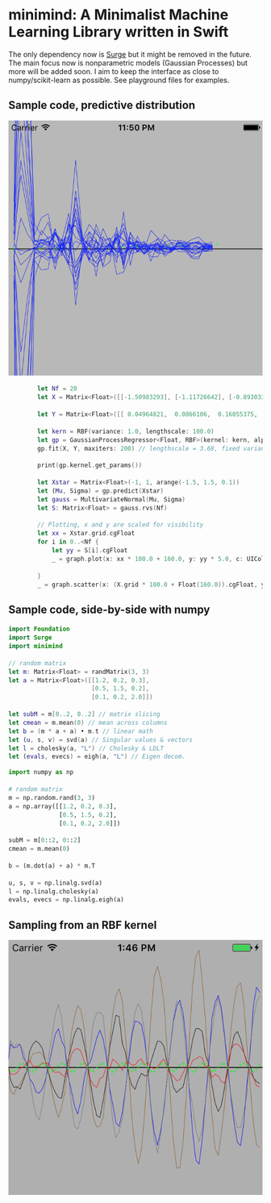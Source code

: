 # minimind: A Minimalist Machine Learning Library written in Swift

The only dependency now is [Surge](https://github.com/mattt/Surge) but it might be removed in the future. The main focus now is nonparametric models (Gaussian Processes) but more will be added soon. I aim to keep the interface as close to numpy/scikit-learn as possible. See playground files for examples.

## Sample code, predictive distribution
![Predictive](https://github.com/fqhuy/minimind/blob/master/doc/images/predictive.png)

```swift
        let Nf = 20
        let X = Matrix<Float>([[-1.50983293], [-1.11726642], [-0.89303372], [ 0.07971517], [ 0.29116607], [ 0.7494249 ], [ 0.93321463], [ 1.46661229]])
        
        let Y = Matrix<Float>([[ 0.04964821,  0.0866106,  0.16055375,  0.58936555,  0.71558366,  1.00004714,  1.08412273,  1.42418915]]).t
        
        let kern = RBF(variance: 1.0, lengthscale: 100.0)
        let gp = GaussianProcessRegressor<Float, RBF>(kernel: kern, alpha: 1.0)
        gp.fit(X, Y, maxiters: 200) // lengthscale = 3.68, fixed variance
        
        print(gp.kernel.get_params())
        
        let Xstar = Matrix<Float>(-1, 1, arange(-1.5, 1.5, 0.1))
        let (Mu, Sigma) = gp.predict(Xstar)
        let gauss = MultivariateNormal(Mu, Sigma)
        let S: Matrix<Float> = gauss.rvs(Nf)
        
        // Plotting, x and y are scaled for visibility
        let xx = Xstar.grid.cgFloat 
        for i in 0..<Nf {
            let yy = S[i].cgFloat
            _ = graph.plot(x: xx * 100.0 + 160.0, y: yy * 5.0, c: UIColor.blue)

        }
        _ = graph.scatter(x: (X.grid * 100.0 + Float(160.0)).cgFloat, y: (Y.grid * 5.0).cgFloat, c: UIColor.green, s: 3.0)
```
## Sample code, side-by-side with numpy
```swift
import Foundation
import Surge
import minimind

// random matrix
let m: Matrix<Float> = randMatrix(3, 3)
let a = Matrix<Float>([[1.2, 0.2, 0.3],
                       [0.5, 1.5, 0.2],
                       [0.1, 0.2, 2.0]])

let subM = m[0..2, 0..2] // matrix slicing
let cmean = m.mean(0) // mean across columns
let b = (m * a + a) • m.t // linear math
let (u, s, v) = svd(a) // Singular values & vectors
let l = cholesky(a, "L") // Cholesky & LDLT
let (evals, evecs) = eigh(a, "L") // Eigen decom.
```
```python
import numpy as np

# random matrix
m = np.random.rand(3, 3)
a = np.array([[1.2, 0.2, 0.3],
              [0.5, 1.5, 0.2],
              [0.1, 0.2, 2.0]])
              
subM = m[0::2, 0::2]
cmean = m.mean(0)

b = (m.dot(a) + a) * m.T

u, s, v = np.linalg.svd(a)
l = np.linalg.cholesky(a)
evals, evecs = np.linalg.eigh(a)
```

## Sampling from an RBF kernel

![Sampling](https://github.com/fqhuy/minimind/blob/master/doc/images/sampling.png)